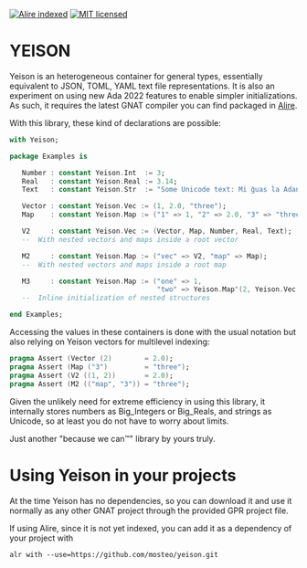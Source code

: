 [![Alire indexed](https://img.shields.io/endpoint?url=https://alire.ada.dev/badges/yeison.json)](https://alire.ada.dev/crates/yeison)
[![MIT licensed](https://img.shields.io/badge/license-MIT-blue.svg)](./LICENSE)


# YEISON #

Yeison is an heterogeneous container for general types, essentially equivalent
to JSON, TOML, YAML text file representations. It is also an experiment on
using new Ada 2022 features to enable simpler initializations. As such, it
requires the latest GNAT compiler you can find packaged in
[Alire](https://alire.ada.dev).

With this library, these kind of declarations are possible:

```Ada
with Yeison;

package Examples is

   Number : constant Yeison.Int  := 3;
   Real   : constant Yeison.Real := 3.14;
   Text   : constant Yeison.Str  := "Some Unicode text: Mi ĝuas la Adan programlingvon";

   Vector : constant Yeison.Vec := (1, 2.0, "three");
   Map    : constant Yeison.Map := ("1" => 1, "2" => 2.0, "3" => "three");

   V2     : constant Yeison.Vec := (Vector, Map, Number, Real, Text);
   --  With nested vectors and maps inside a root vector

   M2     : constant Yeison.Map := ("vec" => V2, "map" => Map);
   --  With nested vectors and maps inside a root map

   M3     : constant Yeison.Map := ("one" => 1, 
                                    "two" => Yeison.Map'(2, Yeison.Vec'(3, 4, 5)));
   --  Inline initialization of nested structures

end Examples;
```

Accessing the values in these containers is done with the usual notation but
also relying on Yeison vectors for multilevel indexing:

```Ada
pragma Assert (Vector (2)        = 2.0);
pragma Assert (Map ("3")         = "three");
pragma Assert (V2 ((1, 2))       = 2.0);
pragma Assert (M2 (("map", "3")) = "three");
```

Given the unlikely need for extreme efficiency in using this library, it
internally stores numbers as Big_Integers or Big_Reals, and strings as
Unicode, so at least you do not have to worry about limits.

Just another "because we can™" library by yours truly.

# Using Yeison in your projects

At the time Yeison has no dependencies, so you can download it and use it
normally as any other GNAT project through the provided GPR project file.

If using Alire, since it is not yet indexed, you can add it as a dependency of
your project with 
```
alr with --use=https://github.com/mosteo/yeison.git
```
